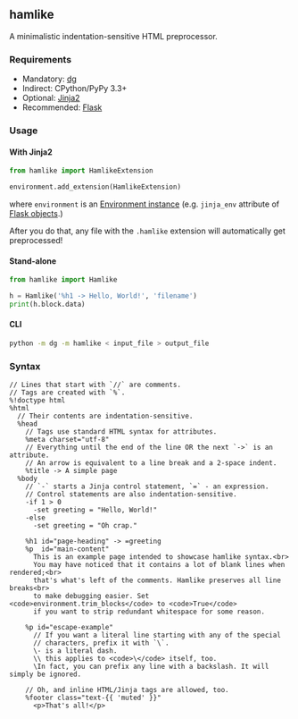 ## hamlike

A minimalistic indentation-sensitive HTML preprocessor.

### Requirements

 * Mandatory: [dg](http://pyos.github.io/dg/)
 * Indirect: CPython/PyPy 3.3+
 * Optional: [Jinja2](http://jinja.pocoo.org/)
 * Recommended: [Flask](http://flask.pocoo.org/)

### Usage

#### With Jinja2

```python
from hamlike import HamlikeExtension

environment.add_extension(HamlikeExtension)
```

where `environment` is an [Environment instance](http://jinja.pocoo.org/docs/api/#high-level-api)
(e.g. `jinja_env` attribute of [Flask objects](http://flask.pocoo.org/docs/api/#application-object).)

After you do that, any file with the `.hamlike` extension will automatically
get preprocessed!

#### Stand-alone

```python
from hamlike import Hamlike

h = Hamlike('%h1 -> Hello, World!', 'filename')
print(h.block.data)
```

#### CLI

```sh
python -m dg -m hamlike < input_file > output_file
```

### Syntax

```
// Lines that start with `//` are comments.
// Tags are created with `%`.
%!doctype html
%html
  // Their contents are indentation-sensitive.
  %head
    // Tags use standard HTML syntax for attributes.
    %meta charset="utf-8"
    // Everything until the end of the line OR the next `->` is an attribute.
    // An arrow is equivalent to a line break and a 2-space indent.
    %title -> A simple page
  %body
    // `-` starts a Jinja control statement, `=` - an expression.
    // Control statements are also indentation-sensitive.
    -if 1 > 0
      -set greeting = "Hello, World!"
    -else
      -set greeting = "Oh crap."

    %h1 id="page-heading" -> =greeting
    %p  id="main-content"
      This is an example page intended to showcase hamlike syntax.<br>
      You may have noticed that it contains a lot of blank lines when rendered;<br>
      that's what's left of the comments. Hamlike preserves all line breaks<br>
      to make debugging easier. Set <code>environment.trim_blocks</code> to <code>True</code>
      if you want to strip redundant whitespace for some reason.

    %p id="escape-example"
      // If you want a literal line starting with any of the special
      // characters, prefix it with `\`.
      \- is a literal dash.
      \\ this applies to <code>\</code> itself, too.
      \In fact, you can prefix any line with a backslash. It will simply be ignored.

    // Oh, and inline HTML/Jinja tags are allowed, too.
    %footer class="text-{{ 'muted' }}"
      <p>That's all!</p>
```
